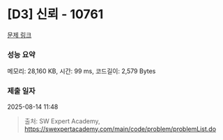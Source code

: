 # [D3] 신뢰 - 10761 

[문제 링크](https://swexpertacademy.com/main/code/problem/problemDetail.do?contestProbId=AXSVc1TqEAYDFAQT) 

### 성능 요약

메모리: 28,160 KB, 시간: 99 ms, 코드길이: 2,579 Bytes

### 제출 일자

2025-08-14 11:48



> 출처: SW Expert Academy, https://swexpertacademy.com/main/code/problem/problemList.do